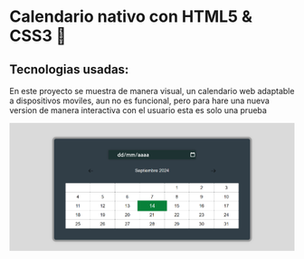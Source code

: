 # Calendario nativo con HTML5 & CSS3 🌟

## Tecnologias usadas:

<p>
  En este proyecto se muestra de manera visual, 
  un calendario web adaptable a dispositivos moviles, 
  aun no es funcional, pero para hare una nueva version de manera interactiva con el usuario
  esta es solo una prueba
</p>

![imagen](imagen.png)

